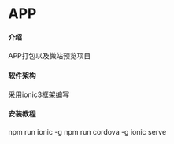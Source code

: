 # APP

#### 介绍
APP打包以及微站预览项目

#### 软件架构
采用ionic3框架编写


#### 安装教程
npm run ionic -g
npm run cordova -g
ionic serve
